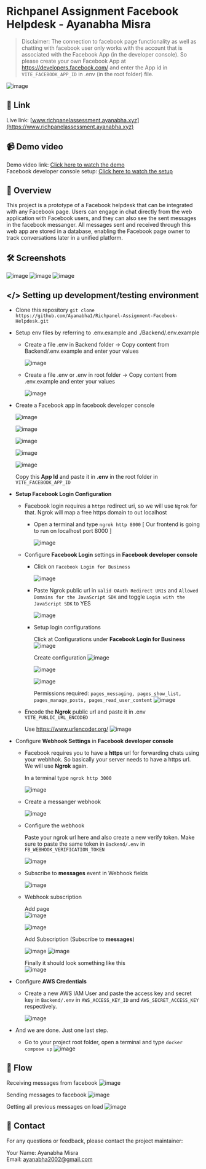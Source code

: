 # Richpanel Assignment Facebook Helpdesk - Ayanabha Misra

> Disclaimer: The connection to facebook page functionality as well as chatting with facebook user only works with the account that is associated with the Facebook App (in the developer console). So please create your own Facebook App at https://developers.facebook.com/ and enter the App id in `VITE_FACEBOOK_APP_ID` in .env (in the root folder) file.

![image](https://github.com/Ayanabha1/Richpanel-Assignment-Facebook-Helpdesk/assets/63809278/a0a57f82-6d8e-4662-999b-ea4919f7a2cd)

## 🔗 Link

Live link: [www.richpanelassessment.ayanabha.xyz](https://www.richpanelassessment.ayanabha.xyz)

## 📹 Demo video

Demo video link: [Click here to watch the demo](https://drive.google.com/file/d/1ixcFvFHSHsq8-tvjZFUlNShPiuhHi8vw/view?usp=drive_link)  
Facebook developer console setup: [Click here to watch the setup](https://drive.google.com/file/d/1kLmzUFys6yFOVFZnzdwEBFzVqwayFylJ/view?usp=sharing)

## 📖 Overview

This project is a prototype of a Facebook helpdesk that can be integrated with any Facebook page. Users can engage in chat directly from the web application with Facebook users, and they can also see the sent messages in the facebook messanger. All messages sent and received through this web app are stored in a database, enabling the Facebook page owner to track conversations later in a unified platform.

## 🛠 Screenshots

![image](https://github.com/Ayanabha1/Richpanel-Assignment-Facebook-Helpdesk/assets/63809278/316b4160-2d99-4020-8718-5990199271c2)
![image](https://github.com/Ayanabha1/Richpanel-Assignment-Facebook-Helpdesk/assets/63809278/9e720b76-84b5-4d13-9541-481d41ec1d94)
![image](https://github.com/Ayanabha1/Richpanel-Assignment-Facebook-Helpdesk/assets/63809278/b1c4123c-e213-43ed-859a-ce96f4038d49)

## </> Setting up development/testing environment

- Clone this repository `git clone https://github.com/Ayanabha1/Richpanel-Assignment-Facebook-Helpdesk.git`
- Setup env files by referring to .env.example and ./Backend/.env.example

  - Create a file .env in Backend folder -> Copy content from Backend/.env.example and enter your values

    ![image](https://github.com/Ayanabha1/Richpanel-Assignment-Facebook-Helpdesk/assets/63809278/3ffb8cde-660c-41c9-9e3e-366d5e918238)

  - Create a file .env or .env in root folder -> Copy content from .env.example and enter your values

    ![image](https://github.com/Ayanabha1/Richpanel-Assignment-Facebook-Helpdesk/assets/63809278/602d74e7-5446-4c60-b732-97a62ed1ac5f)

- Create a Facebook app in facebook developer console

  ![image](https://github.com/Ayanabha1/Richpanel-Assignment-Facebook-Helpdesk/assets/63809278/a7217b67-6fb8-41f8-af85-b3cfda391949)

  ![image](https://github.com/Ayanabha1/Richpanel-Assignment-Facebook-Helpdesk/assets/63809278/499a478c-b0a0-4f93-b99a-c68170e805ff)

  ![image](https://github.com/Ayanabha1/Richpanel-Assignment-Facebook-Helpdesk/assets/63809278/123e1ec3-9ae9-4b56-898b-141f467be800)

  ![image](https://github.com/Ayanabha1/Richpanel-Assignment-Facebook-Helpdesk/assets/63809278/e049af96-10f1-43dc-a09f-3c1eba07f0b4)

  ![image](https://github.com/Ayanabha1/Richpanel-Assignment-Facebook-Helpdesk/assets/63809278/a89237a5-f841-4da5-b5e6-85f9a3e5f728)

  Copy this **App Id** and paste it in **.env** in the root folder in `VITE_FACEBOOK_APP_ID`

- **Setup Facebook Login Configuration**

  - Facebook login requires a `https` redirect uri, so we will use `Ngrok` for that. Ngrok will map a free https domain to out localhost

    - Open a terminal and type `ngrok http 8000` [ Our frontend is going to run on localhost port 8000 ]

      ![image](https://github.com/Ayanabha1/Richpanel-Assignment-Facebook-Helpdesk/assets/63809278/14196c2b-1946-479f-b7c8-981427fcd2b4)

  - Configure **Facebook Login** settings in **Facebook developer console**

    - Click on `Facebook Login for Business`

      ![image](https://github.com/Ayanabha1/Richpanel-Assignment-Facebook-Helpdesk/assets/63809278/0f07c818-55d3-4d9a-8393-eefa2a2b1067)

    - Paste Ngrok public url in `Valid OAuth Redirect URIs` and `Allowed Domains for the JavaScript SDK` and toggle `Login with the JavaScript SDK` to YES

      ![image](https://github.com/Ayanabha1/Richpanel-Assignment-Facebook-Helpdesk/assets/63809278/a543c098-d750-4b4d-afd3-2c9406845ab3)

    - Setup login configurations

      Click at Configurations under **Facebook Login for Business**
      ![image](https://github.com/Ayanabha1/Richpanel-Assignment-Facebook-Helpdesk/assets/63809278/678acf2a-fd45-47a5-a581-4009e3d2767d)

      Create configuration
      ![image](https://github.com/Ayanabha1/Richpanel-Assignment-Facebook-Helpdesk/assets/63809278/961998c0-3367-443d-b14d-7ab8c76d4d05)

      ![image](https://github.com/Ayanabha1/Richpanel-Assignment-Facebook-Helpdesk/assets/63809278/d5cf6064-dad4-495c-87c0-b011d6876076)

      ![image](https://github.com/Ayanabha1/Richpanel-Assignment-Facebook-Helpdesk/assets/63809278/2a82c206-a787-479f-81ef-acbce4798930)

      Permissions required: `pages_messaging, pages_show_list, pages_manage_posts, pages_read_user_content`
      ![image](https://github.com/Ayanabha1/Richpanel-Assignment-Facebook-Helpdesk/assets/63809278/b238777a-a195-4d4a-b3f7-d8ff9e4c493e)

  - Encode the **Ngrok** public url and paste it in .env `VITE_PUBLIC_URL_ENCODED`

    Use https://www.urlencoder.org/
    ![image](https://github.com/Ayanabha1/Richpanel-Assignment-Facebook-Helpdesk/assets/63809278/be417e9d-4aa5-4cb7-af67-2012e13701e6)

- Configure **Webhook Settings** in **Facebook developer console**

  - Facebook requires you to have a **https** url for forwarding chats using your webhhok. So basically your server needs to have a https url. We will use **Ngrok** again.

    In a terminal type `ngrok http 3000`

    ![image](https://github.com/Ayanabha1/Richpanel-Assignment-Facebook-Helpdesk/assets/63809278/5128bd76-58f5-4092-ba5f-afa41e51a551)

  - Create a messanger webhook

    ![image](https://github.com/Ayanabha1/Richpanel-Assignment-Facebook-Helpdesk/assets/63809278/45f2b92b-770d-4249-bd65-8917802539d2)

  - Configure the webhook

    Paste your ngrok url here and also create a new verify token. Make sure to paste the same token in `Backend/.env` in `FB_WEBHOOK_VERIFICATION_TOKEN`

    ![image](https://github.com/Ayanabha1/Richpanel-Assignment-Facebook-Helpdesk/assets/63809278/fff74a25-6a07-43c4-9e3b-77d645c566bf)

  - Subscribe to **messages** event in Webhook fields

    ![image](https://github.com/Ayanabha1/Richpanel-Assignment-Facebook-Helpdesk/assets/63809278/ca726a82-5256-40f2-981a-b69c7fe17fac)

  - Webhook subscription

    Add page  
    ![image](https://github.com/Ayanabha1/Richpanel-Assignment-Facebook-Helpdesk/assets/63809278/9c5e55ff-1de4-42af-840d-a430c8d309c6)

    ![image](https://github.com/Ayanabha1/Richpanel-Assignment-Facebook-Helpdesk/assets/63809278/4b14aa11-3188-4453-bcb0-0abc4ccb5c65)

    Add Subscription (Subscribe to **messages**)

    ![image](https://github.com/Ayanabha1/Richpanel-Assignment-Facebook-Helpdesk/assets/63809278/931e7a56-da72-4d23-8492-d58529f183a1)
    ![image](https://github.com/Ayanabha1/Richpanel-Assignment-Facebook-Helpdesk/assets/63809278/c52c2fa2-466c-4cc1-ab7b-bdeb51ec2f44)

    Finally it should look something like this  
    ![image](https://github.com/Ayanabha1/Richpanel-Assignment-Facebook-Helpdesk/assets/63809278/30f68ebe-1d3e-41b1-b92a-77f269f995ad)

- Configure **AWS Credentials**

  - Create a new AWS IAM User and paste the access key and secret key in `Backend/.env` in `AWS_ACCESS_KEY_ID` and `AWS_SECRET_ACCESS_KEY` respectively.

    ![image](https://github.com/Ayanabha1/Richpanel-Assignment-Facebook-Helpdesk/assets/63809278/bde99756-95a4-41e8-8a77-66361ee006ab)

- And we are done. Just one last step.
  - Go to your project root folder, open a terminal and type `docker compose up`
    ![image](https://github.com/Ayanabha1/Richpanel-Assignment-Facebook-Helpdesk/assets/63809278/34bb9d63-ed46-41e5-a58d-1668083f799d)

## 📃 Flow

Receiving messages from facebook
![image](https://github.com/Ayanabha1/Richpanel-Assignment-Facebook-Helpdesk/assets/63809278/7ee0d988-d885-44f7-a038-972a2d962577)

Sending messages to facebook
![image](https://github.com/Ayanabha1/Richpanel-Assignment-Facebook-Helpdesk/assets/63809278/096566ed-c181-4d67-8cf3-70024ca29739)

Getting all previous messages on load
![image](https://github.com/Ayanabha1/Richpanel-Assignment-Facebook-Helpdesk/assets/63809278/309f4ad0-9436-4927-bcd7-88705249fcb0)

## 📧 Contact

For any questions or feedback, please contact the project maintainer:

Your Name: Ayanabha Misra  
Email: ayanabha2002@gmail.com
